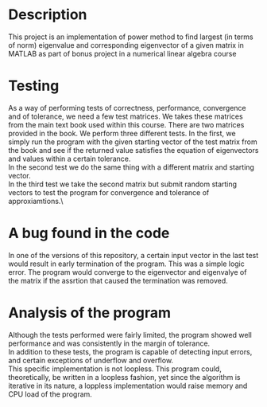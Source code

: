 # Description
This project is an implementation of power method to find largest (in terms of norm) eigenvalue and
corresponding eigenvector of a given matrix in MATLAB as part of bonus project in a numerical linear
algebra course

# Testing
As a way of performing tests of correctness, performance, convergence and of tolerance, we need a
few test matrices. We takes these matrices from the main text book used within this course. There
are two matrices provided in the book. We perform three different tests. In the first, we simply run
the program with the given starting vector of the test matrix from the book and see if the returned
value satisfies the equation of eigenvectors and values within a certain tolerance. \
In the second test we do the same thing with a different matrix and starting vector. \
In the third test we take the second matrix but submit random starting vectors to test the program
for convergence and tolerance of approxiamtions.\

# A bug found in the code
In one of the versions of this repository, a certain input vector in the last test would result in
early termination of the program. This was a simple logic error. The program would converge to the
eigenvector and eigenvalye of the matrix if the assrtion that caused the termination was removed.

# Analysis of the program
Although the tests performed were fairly limited, the program showed well performance and was
consistently in the margin of tolerance. \
In addition to these tests, the program is capable of detecting input errors, and certain exceptions
of underflow and overflow. \
This specific implementation is not loopless. This program could, theoretically, be written in a
loopless fashion, yet since the algorithm is iterative in its nature, a loppless implementation
would raise memory and CPU load of the program.
